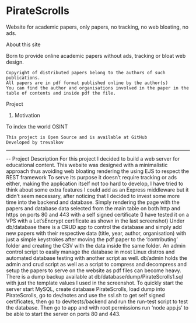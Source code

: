 # PirateScrolls
Website for academic papers, only papers, no tracking, no web bloating, no ads.

 About this site

Born to provide online academic papers without ads, tracking or bloat web design.

    Copyright of distributed papers belong to the authors of such publications.
    All papers are in pdf format published online by the author(s)
    You can find the author and organisations involved in the paper in the table of contents and inside pdf the file.


Project

1. Motivation

To index the world OSINT

    This project is Open Source and is available at GitHub
    Developed by trevalkov

*********************************************************************************************************************************
-- Project Description
For this project I decided to build a web server for educational content. This website was designed with a minimalistic approach thus avoiding web bloating rendering the using EJS to respect the REST framework
To serve its purpose it doesn’t require tracking or ads either, making the application itself not too hard to develop, I have tried to think about some extra features I could add as an Express middleware but it didn’t seem necessary, after noticing that I decided to invest some more time into the backend and database.
Simply rendering the page with the papers and database data selected from the main table on both http and https on ports 80 and 443 with a self signed certificate (I have tested it on a VPS with a Let’sEncrypt certificate as shown in the last screenshot)
Under db/database there is a CRUD app to control the database and simply add new papers with their respective data (title, year, author, organisation) with just a simple keystrokes after moving the pdf paper to the ‘contributing’ folder and creating the CSV with the data inside the same folder. An admin control script to easily manage the database in most Linux distros and automated database testing with another script as well. db/admin holds the admin and crud script as well as a script to compress and decompress and setup the papers to serve on the website as pdf files can become heavy. There is a dump backup available at db/database/dump/PirateScrolls1.sql with just the template values I used in the screenshot.
To quickly start the server start MySQL, create database PirateScrolls, load dump into PirateScrolls, go to dev/notes and use the ssl.sh to get self signed certificates, then go to dev/tests/backend and run the run-test script to test the database. Then go to app and with root permissions run ‘node app.js’ to be able to start the server on ports 80 and 443.
